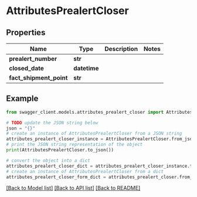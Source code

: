 # AttributesPrealertCloser


## Properties

Name | Type | Description | Notes
------------ | ------------- | ------------- | -------------
**prealert_number** | **str** |  | 
**closed_date** | **datetime** |  | 
**fact_shipment_point** | **str** |  | 

## Example

```python
from swagger_client.models.attributes_prealert_closer import AttributesPrealertCloser

# TODO update the JSON string below
json = "{}"
# create an instance of AttributesPrealertCloser from a JSON string
attributes_prealert_closer_instance = AttributesPrealertCloser.from_json(json)
# print the JSON string representation of the object
print(AttributesPrealertCloser.to_json())

# convert the object into a dict
attributes_prealert_closer_dict = attributes_prealert_closer_instance.to_dict()
# create an instance of AttributesPrealertCloser from a dict
attributes_prealert_closer_form_dict = attributes_prealert_closer.from_dict(attributes_prealert_closer_dict)
```
[[Back to Model list]](../README.md#documentation-for-models) [[Back to API list]](../README.md#documentation-for-api-endpoints) [[Back to README]](../README.md)


